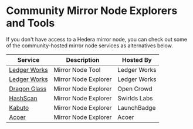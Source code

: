 # Community Mirror Node Explorers and Tools

If you don't have access to a Hedera mirror node, you can check out some of the community-hosted mirror node services as alternatives below.

| Service                                                       | Description           | Hosted By    |
| ------------------------------------------------------------- | --------------------- | ------------ |
| [Ledger Works](http://lworks.io/)                             | Mirror Node Tool      | Ledger Works |
| [Ledger Works](https://explore.lworks.io/#/mainnet/dashboard) | Mirror Node Explorer  | Ledger Works |
| [Dragon Glass](https://app.dragonglass.me/hedera/home)        | Mirror Node Explorer  | Open Crowd   |
| [HashScan](https://hashscan.io/#/mainnet/dashboard)           | Mirror Node Explorer  | Swirlds Labs |
| [Kabuto](https://kabuto.sh)                                   | Mirror Node Explorer  | LaunchBadge  |
| [Acoer](https://hederaexplorer.io/)                           | Mirror Node Explorer  | Acoer        |
